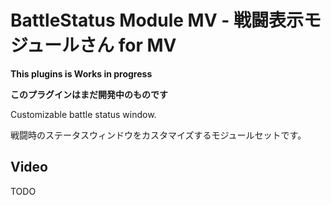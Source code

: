 # BattleStatus Module MV - 戦闘表示モジュールさん for MV

**This plugins is Works in progress**

**このプラグインはまだ開発中のものです**

Customizable battle status window.

戦闘時のステータスウィンドウをカスタマイズするモジュールセットです。

## Video
TODO

